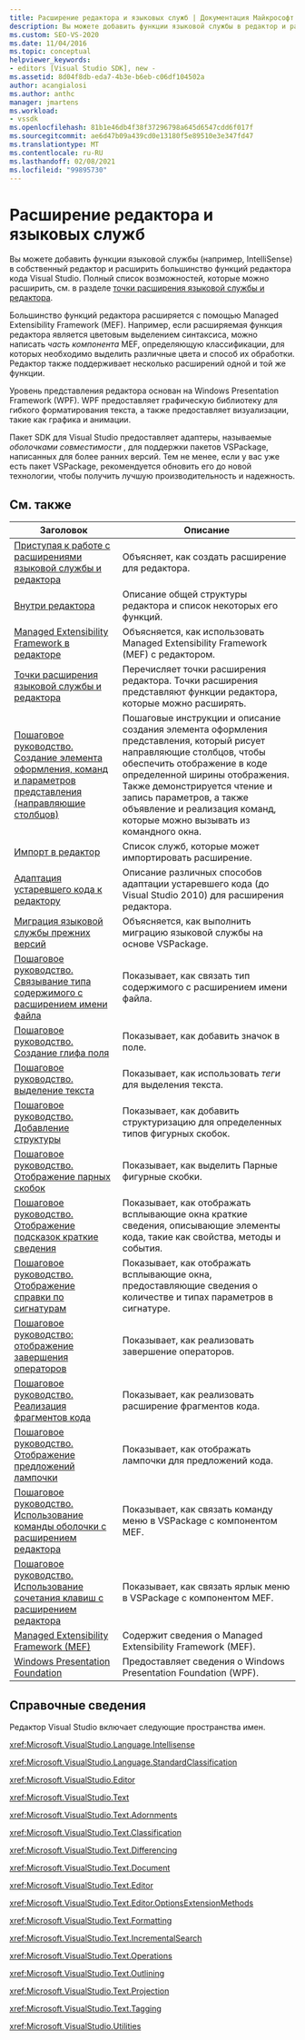 ```yaml
---
title: Расширение редактора и языковых служб | Документация Майкрософт
description: Вы можете добавить функции языковой службы в редактор и расширить возможности редактора кода Visual Studio. Дополнительные сведения о Managed Extensibility Framework.
ms.custom: SEO-VS-2020
ms.date: 11/04/2016
ms.topic: conceptual
helpviewer_keywords:
- editors [Visual Studio SDK], new -
ms.assetid: 8d04f8db-eda7-4b3e-b6eb-c06df104502a
author: acangialosi
ms.author: anthc
manager: jmartens
ms.workload:
- vssdk
ms.openlocfilehash: 81b1e46db4f38f37296798a645d6547cdd6f017f
ms.sourcegitcommit: ae6d47b09a439cd0e13180f5e89510e3e347fd47
ms.translationtype: MT
ms.contentlocale: ru-RU
ms.lasthandoff: 02/08/2021
ms.locfileid: "99895730"
---
```

# <a name="extend-the-editor-and-language-services"></a>Расширение редактора и языковых служб
Вы можете добавить функции языковой службы (например, IntelliSense) в собственный редактор и расширить большинство функций редактора кода Visual Studio.  Полный список возможностей, которые можно расширить, см. в разделе [точки расширения языковой службы и редактора](../extensibility/language-service-and-editor-extension-points.md).

 Большинство функций редактора расширяется с помощью Managed Extensibility Framework (MEF). Например, если расширяемая функция редактора является цветовым выделением синтаксиса, можно написать *часть компонента* MEF, определяющую классификации, для которых необходимо выделить различные цвета и способ их обработки. Редактор также поддерживает несколько расширений одной и той же функции.

 Уровень представления редактора основан на Windows Presentation Framework (WPF). WPF предоставляет графическую библиотеку для гибкого форматирования текста, а также предоставляет визуализации, такие как графика и анимации.

 Пакет SDK для Visual Studio предоставляет адаптеры, называемые *оболочками совместимости* , для поддержки пакетов VSPackage, написанных для более ранних версий. Тем не менее, если у вас уже есть пакет VSPackage, рекомендуется обновить его до новой технологии, чтобы получить лучшую производительность и надежность.

## <a name="related-topics"></a>См. также

|Заголовок|Описание|
|-----------|-----------------|
|[Приступая к работе с расширениями языковой службы и редактора](../extensibility/getting-started-with-language-service-and-editor-extensions.md)|Объясняет, как создать расширение для редактора.|
|[Внутри редактора](../extensibility/inside-the-editor.md)|Описание общей структуры редактора и список некоторых его функций.|
|[Managed Extensibility Framework в редакторе](../extensibility/managed-extensibility-framework-in-the-editor.md)|Объясняется, как использовать Managed Extensibility Framework (MEF) с редактором.|
|[Точки расширения языковой службы и редактора](../extensibility/language-service-and-editor-extension-points.md)|Перечисляет точки расширения редактора. Точки расширения представляют функции редактора, которые можно расширять.|
|[Пошаговое руководство. Создание элемента оформления, команд и параметров представления (направляющие столбцов)](../extensibility/walkthrough-creating-a-view-adornment-commands-and-settings-column-guides.md)|Пошаговые инструкции и описание создания элемента оформления представления, который рисует направляющие столбцов, чтобы обеспечить отображение в коде определенной ширины отображения.  Также демонстрируется чтение и запись параметров, а также объявление и реализация команд, которые можно вызывать из командного окна.|
|[Импорт в редактор](../extensibility/editor-imports.md)|Список служб, которые может импортировать расширение.|
|[Адаптация устаревшего кода к редактору](/previous-versions/visualstudio/visual-studio-2015/extensibility/adapting-legacy-code-to-the-editor?preserve-view=true&view=vs-2015)|Описание различных способов адаптации устаревшего кода (до Visual Studio 2010) для расширения редактора.|
|[Миграция языковой службы прежних версий](../extensibility/internals/migrating-a-legacy-language-service.md)|Объясняется, как выполнить миграцию языковой службы на основе VSPackage.|
|[Пошаговое руководство. Связывание типа содержимого с расширением имени файла](../extensibility/walkthrough-linking-a-content-type-to-a-file-name-extension.md)|Показывает, как связать тип содержимого с расширением имени файла.|
|[Пошаговое руководство. Создание глифа поля](../extensibility/walkthrough-creating-a-margin-glyph.md)|Показывает, как добавить значок в поле.|
|[Пошаговое руководство. выделение текста](../extensibility/walkthrough-highlighting-text.md)|Показывает, как использовать *теги* для выделения текста.|
|[Пошаговое руководство. Добавление структуры](../extensibility/walkthrough-outlining.md)|Показывает, как добавить структуризацию для определенных типов фигурных скобок.|
|[Пошаговое руководство. Отображение парных скобок](../extensibility/walkthrough-displaying-matching-braces.md)|Показывает, как выделить Парные фигурные скобки.|
|[Пошаговое руководство. Отображение подсказок краткие сведения](../extensibility/walkthrough-displaying-quickinfo-tooltips.md)|Показывает, как отображать всплывающие окна краткие сведения, описывающие элементы кода, такие как свойства, методы и события.|
|[Пошаговое руководство. Отображение справки по сигнатурам](../extensibility/walkthrough-displaying-signature-help.md)|Показывает, как отображать всплывающие окна, предоставляющие сведения о количестве и типах параметров в сигнатуре.|
|[Пошаговое руководство: отображение завершения операторов](../extensibility/walkthrough-displaying-statement-completion.md)|Показывает, как реализовать завершение операторов.|
|[Пошаговое руководство. Реализация фрагментов кода](../extensibility/walkthrough-implementing-code-snippets.md)|Показывает, как реализовать расширение фрагментов кода.|
|[Пошаговое руководство. Отображение предложений лампочки](../extensibility/walkthrough-displaying-light-bulb-suggestions.md)|Показывает, как отображать лампочки для предложений кода.|
|[Пошаговое руководство. Использование команды оболочки с расширением редактора](../extensibility/walkthrough-using-a-shell-command-with-an-editor-extension.md)|Показывает, как связать команду меню в VSPackage с компонентом MEF.|
|[Пошаговое руководство. Использование сочетания клавиш с расширением редактора](../extensibility/walkthrough-using-a-shortcut-key-with-an-editor-extension.md)|Показывает, как связать ярлык меню в VSPackage с компонентом MEF.|
|[Managed Extensibility Framework (MEF)](/dotnet/framework/mef/index)|Содержит сведения о Managed Extensibility Framework (MEF).|
|[Windows Presentation Foundation](/dotnet/framework/wpf/index)|Предоставляет сведения о Windows Presentation Foundation (WPF).|

## <a name="reference"></a>Справочные сведения
 Редактор Visual Studio включает следующие пространства имен.

 <xref:Microsoft.VisualStudio.Language.Intellisense>

 <xref:Microsoft.VisualStudio.Language.StandardClassification>

 <xref:Microsoft.VisualStudio.Editor>

 <xref:Microsoft.VisualStudio.Text>

 <xref:Microsoft.VisualStudio.Text.Adornments>

 <xref:Microsoft.VisualStudio.Text.Classification>

 <xref:Microsoft.VisualStudio.Text.Differencing>

 <xref:Microsoft.VisualStudio.Text.Document>

 <xref:Microsoft.VisualStudio.Text.Editor>

 <xref:Microsoft.VisualStudio.Text.Editor.OptionsExtensionMethods>

 <xref:Microsoft.VisualStudio.Text.Formatting>

 <xref:Microsoft.VisualStudio.Text.IncrementalSearch>

 <xref:Microsoft.VisualStudio.Text.Operations>

 <xref:Microsoft.VisualStudio.Text.Outlining>

 <xref:Microsoft.VisualStudio.Text.Projection>

 <xref:Microsoft.VisualStudio.Text.Tagging>

 <xref:Microsoft.VisualStudio.Utilities>